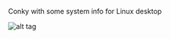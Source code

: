 Conky with some system info for Linux desktop

![alt tag](http://orig04.deviantart.net/3d19/f/2016/361/c/1/conky_system_lua_by_wim66-dat29s5.png)
